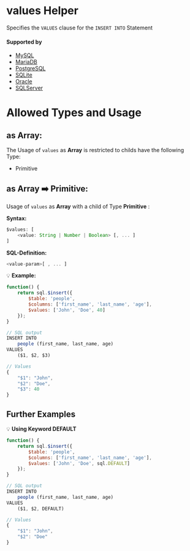 # values Helper
Specifies the `VALUES` clause for the `INSERT INTO` Statement

#### Supported by
- [MySQL](https://dev.mysql.com/doc/refman/5.7/en/insert.html)
- [MariaDB](https://mariadb.com/kb/en/library/insert/)
- [PostgreSQL](https://www.postgresql.org/docs/9.5/static/sql-insert.html)
- [SQLite](https://sqlite.org/lang_insert.html)
- [Oracle](https://docs.oracle.com/cd/B12037_01/server.101/b10759/statements_9014.htm#i2111652)
- [SQLServer](https://docs.microsoft.com/en-us/sql/t-sql/statements/insert-transact-sql)

# Allowed Types and Usage

## as Array:

The Usage of `values` as **Array** is restricted to childs have the following Type:

- Primitive

## as Array :arrow_right: Primitive:

Usage of `values` as **Array** with a child of Type **Primitive** :

**Syntax:**

```javascript
$values: [
    <value: String | Number | Boolean> [, ... ]
]
```

**SQL-Definition:**
```javascript
<value-param>[ , ... ]
```

:bulb: **Example:**
```javascript
function() {
    return sql.$insert({
        $table: 'people',
        $columns: ['first_name', 'last_name', 'age'],
        $values: ['John', 'Doe', 40]
    });
}

// SQL output
INSERT INTO
    people (first_name, last_name, age)
VALUES
    ($1, $2, $3)

// Values
{
    "$1": "John",
    "$2": "Doe",
    "$3": 40
}
```
## Further Examples

:bulb: **Using Keyword DEFAULT**
```javascript
function() {
    return sql.$insert({
        $table: 'people',
        $columns: ['first_name', 'last_name', 'age'],
        $values: ['John', 'Doe', sql.DEFAULT]
    });
}

// SQL output
INSERT INTO
    people (first_name, last_name, age)
VALUES
    ($1, $2, DEFAULT)

// Values
{
    "$1": "John",
    "$2": "Doe"
}
```

